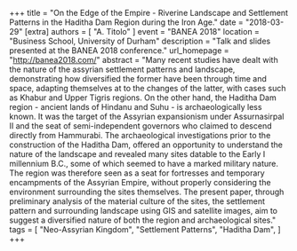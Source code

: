 +++
title = "On the Edge of the Empire - Riverine Landscape and Settlement Patterns in the Haditha Dam Region during the Iron Age."
date = "2018-03-29"
[extra]
authors = [ "A. Titolo" ]
event = "BANEA 2018"
location = "Business School, University of Durham"
description = "Talk and slides presented at the BANEA 2018 conference."
url_homepage = "http://banea2018.com/"
abstract = "Many recent studies have dealt with the nature of the assyrian settlement patterns and landscape, demonstrating how diversified the former have been through time and space, adapting themselves at to the changes of the latter, with cases such as Khabur and Upper Tigris regions. On the other hand, the Haditha Dam region - ancient lands of Hindanu and Suhu - is archaeologically less known. It was the target of the Assyrian expansionism under Assurnasirpal II and the seat of semi-independent governors who claimed to descend directly from Hammurabi. The archaeological investigations prior to the construction of the Haditha Dam, offered an opportunity to understand the nature of the landscape and revealed many sites datable to the Early I millennium B.C., some of which seemed to have a marked military nature. The region was therefore seen as a seat for fortresses and temporary encampments of the Assyrian Empire, without properly considering the environment surrounding the sites themselves. The present paper, through preliminary analysis of the material culture of the sites, the settlement pattern and surrounding landscape using GIS and satellite images, aim to suggest a diversified nature of both the region and archaeological sites."
tags = [
  "Neo-Assyrian Kingdom",
  "Settlement Patterns",
  "Haditha Dam",
]
+++

